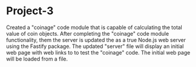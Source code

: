 # Project-3
Created a "coinage" code module that is capable of calculating the total value of coin objects. After completing the "coinage" code module functionality, them the  server is updated the as a true Node.js web server using the Fastify package. The updated "server" file will display an initial web page with web links to to test the "coinage" code. The initial web page will be loaded from a file.
